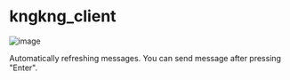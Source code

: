 # kngkng_client
![image](https://user-images.githubusercontent.com/72281205/122591731-0b538380-d06c-11eb-89dd-18eddeea175a.png)

Automatically refreshing messages.
You can send message after pressing "Enter".
